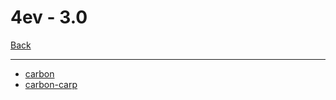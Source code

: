 # 4ev - 3.0

[Back](<../soms.md>)

---

* [carbon](<4ev - 3.0/carbon.md>)
* [carbon-carp](<4ev - 3.0/carbon-carp.md>)
